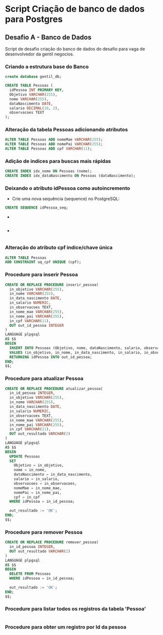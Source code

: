 # Script Criação de banco de dados para Postgres
## Desafio A - Banco de Dados
Script de desafio criação do banco de dados do desafio para vaga de desenvolvedor da gentil negocios.

### Criando a estrutura base do Banco
```sql
create database gentil_db;
```

```sql
CREATE TABLE Pessoas (
  idPessoa INT PRIMARY KEY,
  Objetivo VARCHAR(255),
  nome VARCHAR(255),
  dataNascimento DATE,
  salario DECIMAL(10, 2),
  observacoes TEXT
);
```

### Alteração da tabela Pessoas adicionando atributos

```sql
ALTER TABLE Pessoas ADD nomeMae VARCHAR(255);
ALTER TABLE Pessoas ADD nomePai VARCHAR(255);
ALTER TABLE Pessoas ADD cpf VARCHAR(11);
```

### Adição de indices para buscas mais rápidas

```sql
CREATE INDEX idx_nome ON Pessoas (nome);
CREATE INDEX idx_dataNascimento ON Pessoas (dataNascimento);
```

### Deixando o atributo idPessoa como autoincremento
- Crie uma nova sequência (sequence) no PostgreSQL:
```sql
CREATE SEQUENCE idPessoa_seq;
```
- 
```sql
```
- 
```sql
```
### Alteração do atributo cpf indice/chave única

```sql
ALTER TABLE Pessoas
ADD CONSTRAINT uq_cpf UNIQUE (cpf);
```
### Procedure para inserir Pessoa
```sql
CREATE OR REPLACE PROCEDURE inserir_pessoa(
  in_objetivo VARCHAR(255),
  in_nome VARCHAR(255),
  in_data_nascimento DATE,
  in_salario NUMERIC,
  in_observacoes TEXT,
  in_nome_mae VARCHAR(255),
  in_nome_pai VARCHAR(255),
  in_cpf VARCHAR(11),
  OUT out_id_pessoa INTEGER
)
LANGUAGE plpgsql
AS $$
BEGIN
  INSERT INTO Pessoas (Objetivo, nome, dataNascimento, salario, observacoes, nomeMae, nomePai, cpf)
  VALUES (in_objetivo, in_nome, in_data_nascimento, in_salario, in_observacoes, in_nome_mae, in_nome_pai, in_cpf)
  RETURNING idPessoa INTO out_id_pessoa;
END;
$$;

```

### Procedure para atualizar Pessoa
```sql
CREATE OR REPLACE PROCEDURE atualizar_pessoa(
  in_id_pessoa INTEGER,
  in_objetivo VARCHAR(255),
  in_nome VARCHAR(255),
  in_data_nascimento DATE,
  in_salario NUMERIC,
  in_observacoes TEXT,
  in_nome_mae VARCHAR(255),
  in_nome_pai VARCHAR(255),
  in_cpf VARCHAR(11),
  OUT out_resultado VARCHAR(2)
)
LANGUAGE plpgsql
AS $$
BEGIN
  UPDATE Pessoas
  SET
    Objetivo = in_objetivo,
    nome = in_nome,
    dataNascimento = in_data_nascimento,
    salario = in_salario,
    observacoes = in_observacoes,
    nomeMae = in_nome_mae,
    nomePai = in_nome_pai,
    cpf = in_cpf
  WHERE idPessoa = in_id_pessoa;
  
  out_resultado := 'OK';
END;
$$;

```

### Procedure para remover Pessoa

```sql
CREATE OR REPLACE PROCEDURE remover_pessoa(
  in_id_pessoa INTEGER,
  OUT out_resultado VARCHAR(2)
)
LANGUAGE plpgsql
AS $$
BEGIN
  DELETE FROM Pessoas
  WHERE idPessoa = in_id_pessoa;
  
  out_resultado := 'OK';
END;
$$;

```
### Procedure para listar todos os registros da tabela 'Pessoa'

```sql

```
### Procedure para obter um registro por Id da pessoa

```sql

```